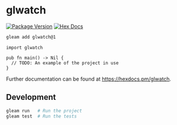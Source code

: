 # glwatch

[![Package Version](https://img.shields.io/hexpm/v/glwatch)](https://hex.pm/packages/glwatch)
[![Hex Docs](https://img.shields.io/badge/hex-docs-ffaff3)](https://hexdocs.pm/glwatch/)

```sh
gleam add glwatch@1
```
```gleam
import glwatch

pub fn main() -> Nil {
  // TODO: An example of the project in use
}
```

Further documentation can be found at <https://hexdocs.pm/glwatch>.

## Development

```sh
gleam run   # Run the project
gleam test  # Run the tests
```
